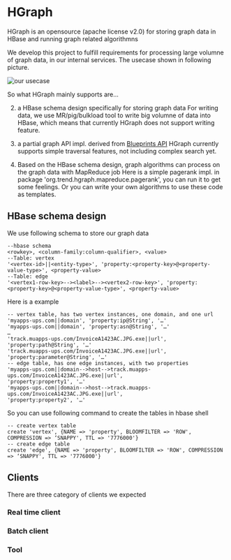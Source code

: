 HGraph
======

HGraph is an opensource (apache license v2.0) for storing graph data in HBase and running graph related algorithmns

We develop this project to fulfill requirements for processing large volumne of graph data, in our internal services. The usecase shown in following picture.

![our usecase](https://dl.dropboxusercontent.com/u/9473777/hgraph/usecase-01.png)


So what HGraph mainly supports are...

2. a HBase schema design specifically for storing graph data
For writing data, we use MR/pig/bulkload tool to write big volumne of data into HBase, which means that currently HGraph does not support writing feature.

3. a partial graph API impl. derived from [Blueprints API](https://github.com/tinkerpop/blueprints)
HGraph currently supports simple traversal features, not including complex search yet.

4. Based on the HBase schema design, graph algorithms can process on the graph data with MapReduce job
Here is a simple pagerank impl. in package 'org.trend.hgraph.mapreduce.pagerank', you can run it to get some feelings. Or you can write your own algorithms to use these code as templates.


## HBase schema design
We use following schema to store our graph data

    --hbase schema
    <rowkey>, <column-family:column-qualifier>, <value>
    --Table: vertex
    '<vertex-id>||<entity-type>', 'property:<property-key>@<property-value-type>', <property-value>
    --Table: edge
    '<vertex1-row-key>--><label>--><vertex2-row-key>', 'property:<property-key>@<property-value-type>', <property-value>

Here is a example

    -- vertex table, has two vertex instances, one domain, and one url
    'myapps-ups.com||domain', 'property:ip@String', '…'
    'myapps-ups.com||domain', 'property:asn@String', '…'
    …
    'track.muapps-ups.com/InvoiceA1423AC.JPG.exe||url', 'property:path@String', '…'
    'track.muapps-ups.com/InvoiceA1423AC.JPG.exe||url', 'property:parameter@String', '…'
    -- edge table, has one edge instances, with two properties 
    'myapps-ups.com||domain-->host-->track.muapps-ups.com/InvoiceA1423AC.JPG.exe||url', 
    'property:property1', '…'
    'myapps-ups.com||domain-->host-->track.muapps-ups.com/InvoiceA1423AC.JPG.exe||url', 
    'property:property2', '…'
    
So you can use following command to create the tables in hbase shell

    -- create vertex table
    create 'vertex', {NAME => 'property', BLOOMFILTER => 'ROW', COMPRESSION => ‘SNAPPY', TTL => '7776000'}
    -- create edge table
    create 'edge', {NAME => 'property', BLOOMFILTER => 'ROW', COMPRESSION => ‘SNAPPY', TTL => '7776000'}
    
## Clients
There are three category of clients we expected
### Real time client

### Batch client

### Tool
